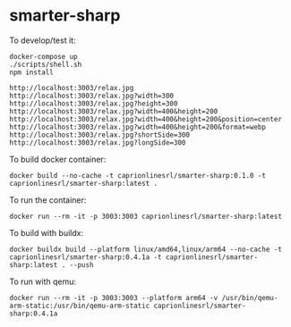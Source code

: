 # smarter-sharp

To develop/test it:
```
docker-compose up
./scripts/shell.sh
npm install
```

```
http://localhost:3003/relax.jpg
http://localhost:3003/relax.jpg?width=300
http://localhost:3003/relax.jpg?height=300
http://localhost:3003/relax.jpg?width=400&height=200
http://localhost:3003/relax.jpg?width=400&height=200&position=center
http://localhost:3003/relax.jpg?width=400&height=200&format=webp
http://localhost:3003/relax.jpg?shortSide=300
http://localhost:3003/relax.jpg?longSide=300
```

To build docker container:
```
docker build --no-cache -t caprionlinesrl/smarter-sharp:0.1.0 -t caprionlinesrl/smarter-sharp:latest .
```

To run the container:
```
docker run --rm -it -p 3003:3003 caprionlinesrl/smarter-sharp:latest
```

To build with buildx:

```
docker buildx build --platform linux/amd64,linux/arm64 --no-cache -t caprionlinesrl/smarter-sharp:0.4.1a -t caprionlinesrl/smarter-sharp:latest . --push
```

To run with qemu:

```
docker run --rm -it -p 3003:3003 --platform arm64 -v /usr/bin/qemu-arm-static:/usr/bin/qemu-arm-static caprionlinesrl/smarter-sharp:0.4.1a
```
